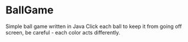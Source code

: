 # BallGame
Simple ball game written in Java
Click each ball to keep it from going off screen, be careful - each color acts differently.
